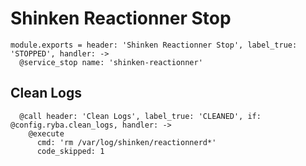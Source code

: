
# Shinken Reactionner Stop

    module.exports = header: 'Shinken Reactionner Stop', label_true: 'STOPPED', handler: ->
      @service_stop name: 'shinken-reactionner'

## Clean Logs

      @call header: 'Clean Logs', label_true: 'CLEANED', if: @config.ryba.clean_logs, handler: ->
        @execute
          cmd: 'rm /var/log/shinken/reactionnerd*'
          code_skipped: 1
